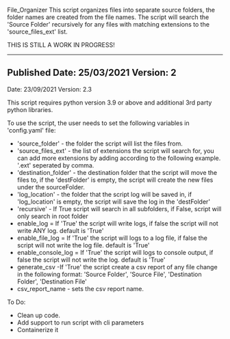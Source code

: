 File_Organizer
This script organizes files into separate source folders,
the folder names are created from the file names.
The script will search the 'Source Folder' recursively for any files with matching extensions
to the 'source_files_ext' list.

THIS IS STILL A WORK IN PROGRESS!

------------------------------------------------------------------------------------------------
Published Date: 25/03/2021 Version: 2
------------------------------------------------------------------------------------------------
Date: 23/09/2021 Version: 2.3

This script requires python version 3.9 or above and additional 3rd party python libraries.

To use the script, the user needs to set the following variables in 'config.yaml' file:
* 'source_folder' - the folder the script will list the files from.
* 'source_files_ext' - the list of extensions the script will search for,
you can add more extensions by adding according to the following example.
'.ext' seperated by comma.
* 'destination_folder' - the destination folder that the script will move the files to, if the 'destFolder' is empty,
the script will create the new files under the sourceFolder.
* 'log_location' - the folder that the script log will be saved in, if 'log_location' is empty,
the script will save the log in the 'destFolder'
* 'recursive' - If True script will search in all subfolders, if False, script will only search in root folder
* enable_log = If 'True' the script will write logs, if false the script will not write ANY log. default is 'True'
* enable_file_log = If 'True' the script will logs to a log file, if false the script will not write the log file.
default is 'True'
* enable_console_log = If 'True' the script will logs to console output, if false the script will not write the log.
default is 'True'
* generate_csv -If 'True' the script create a csv report of any file change in the following format:
'Source Folder', 'Source File', 'Destination Folder', 'Destination File'
* csv_report_name - sets the csv report name.


To Do:
* Clean up code.
* Add support to run script with cli parameters
* Containerize it
